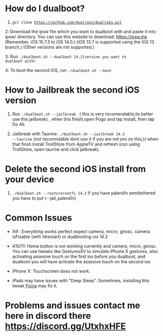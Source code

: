 # How do I dualboot?


1. <code>git clone https://github.com/dualra1n/dualra1n.git</code>

2: Download the ipsw file which you want to dualboot with and paste it into ipsw/ directory. You can use this website to download: https://ipsw.me (Remember, iOS 15.7.3 to iOS 14.0.) (iOS 13.7 is supported using the iOS 13 branch.) (Other versions are not supported.)


3: Run <code>./dualboot.sh --dualboot 14.2(version you want to dualboot with)</code>

4: To boot the second iOS, run <code>./dualboot.sh --boot</code>


# How to Jailbreak the second iOS version  

1) Run <code>./dualboot.sh --jailbreak <version></code> ( this is very recomendable,its better use this jailbreak) , when this finish,open Pogo and tap install, then tap Do All.

2) Jailbreak with Taurine: <code>./dualboot.sh --jailbreak 14.3 --taurine</code> (not recomndable dont use it if you are not pro on this,)( when that finsh install TrollStore from AppleTV and refresh icon using TrollStore, open taurine and click jailbreak).

# Delete the second iOS install from your device
1) <code>./dualboot.sh --restorerootfs 14.2</code> if you have palera1n semitethered you have to put (--jail_palera1n)


# Common Issues

- A9 : Everything works perfect expect camera, micro, girosc. camera isFixable (with ldrestart) or dualbooting ios 14.2.


- A10/11: Home button is not working currently and camera, micro, girosc. You can use tweaks like GesturesXV to simulate iPhone X gestures. also activating assesive touch on the first ios before you dualboot, and dualboot you will have activate the assesive touch on the second ios 


- iPhone X: Touchscreen does not work.

- iPads may have issues with "Deep Sleep". Sometimes, installing this tweak [Fiona](https://www.ios-repo-updates.com/repository/julioverne-s-repo/package/com.julioverne.fiona/) may fix it.


# Problems and issues contact me here in discord there https://discord.gg/UtxhxHFE
